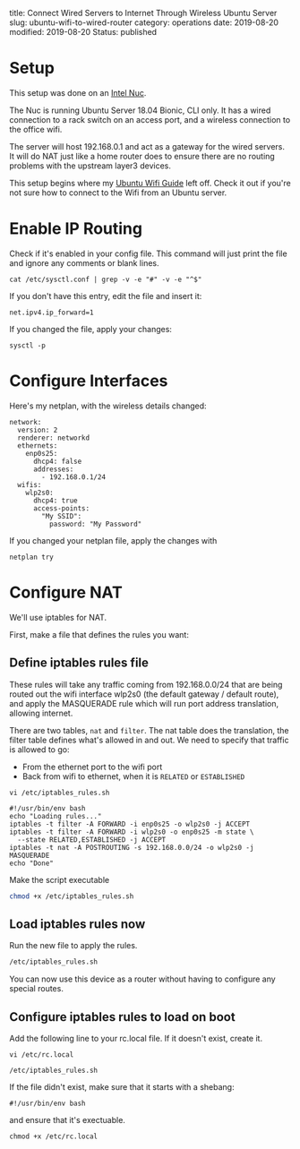 title: Connect Wired Servers to Internet Through Wireless Ubuntu Server
slug: ubuntu-wifi-to-wired-router
category: operations
date: 2019-08-20
modified: 2019-08-20
Status: published

# Setup
This setup was done on an [Intel Nuc](https://www.intel.ca/content/www/ca/en/products/boards-kits/nuc.html).

The Nuc is running Ubuntu Server 18.04 Bionic, CLI only. It has a wired
connection to a rack switch on an access port, and a wireless connection to the
office wifi.

The server will host 192.168.0.1 and act as a gateway for the wired servers.
It will do NAT just like a home router does to ensure there are no routing
problems with the upstream layer3 devices.

This setup begins where my [Ubuntu Wifi Guide](ubuntu-bionic-wifi) left off.
Check it out if you're not sure how to connect to the Wifi from an Ubuntu
server.


# Enable IP Routing
Check if it's enabled in your config file. This command will just print the
file and ignore any comments or blank lines.
```
cat /etc/sysctl.conf | grep -v -e "#" -v -e "^$"
```

If you don't have this entry, edit the file and insert it:
```
net.ipv4.ip_forward=1
```

If you changed the file, apply your changes:
```
sysctl -p
```


# Configure Interfaces
Here's my netplan, with the wireless details changed:
```
network:
  version: 2
  renderer: networkd
  ethernets:
    enp0s25:
      dhcp4: false
      addresses:
        - 192.168.0.1/24
  wifis:
    wlp2s0:
      dhcp4: true
      access-points:
        "My SSID":
          password: "My Password"
```

If you changed your netplan file, apply the changes with
```
netplan try
```


# Configure NAT
We'll use iptables for NAT.

First, make a file that defines the rules you want:

## Define iptables rules file

These rules will take any traffic coming from 192.168.0.0/24 that are being
routed out the wifi interface wlp2s0 (the default gateway / default route), and
apply the MASQUERADE rule which will run port address translation, allowing
internet.

There are two tables, `nat` and `filter`. The nat table does the translation,
the filter table defines what's allowed in and out. We need to specify that
traffic is allowed to go:
- From the ethernet port to the wifi port
- Back from wifi to ethernet, when it is `RELATED` or `ESTABLISHED`


`vi /etc/iptables_rules.sh`

```
#!/usr/bin/env bash
echo "Loading rules..."
iptables -t filter -A FORWARD -i enp0s25 -o wlp2s0 -j ACCEPT
iptables -t filter -A FORWARD -i wlp2s0 -o enp0s25 -m state \
  --state RELATED,ESTABLISHED -j ACCEPT
iptables -t nat -A POSTROUTING -s 192.168.0.0/24 -o wlp2s0 -j MASQUERADE
echo "Done"
```

Make the script executable

```bash
chmod +x /etc/iptables_rules.sh
```

## Load iptables rules now
Run the new file to apply the rules.
```bash
/etc/iptables_rules.sh
```

You can now use this device as a router without having to configure any special
routes.


## Configure iptables rules to load on boot

Add the following line to your rc.local file. If it doesn't exist, create it.

`vi /etc/rc.local`

```
/etc/iptables_rules.sh
```

If the file didn't exist, make sure that it starts with a shebang:

```
#!/usr/bin/env bash
```

and ensure that it's exectuable.

```
chmod +x /etc/rc.local
```
